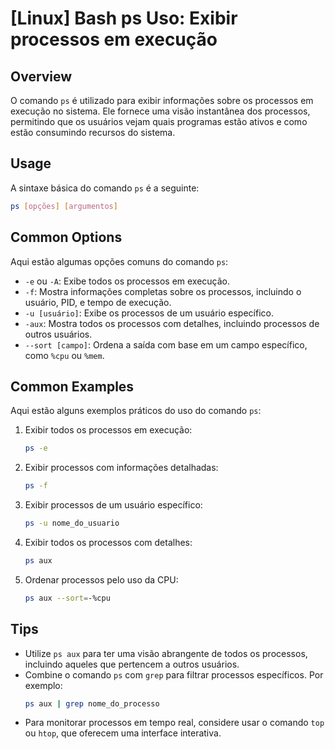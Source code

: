 # [Linux] Bash ps Uso: Exibir processos em execução

## Overview
O comando `ps` é utilizado para exibir informações sobre os processos em execução no sistema. Ele fornece uma visão instantânea dos processos, permitindo que os usuários vejam quais programas estão ativos e como estão consumindo recursos do sistema.

## Usage
A sintaxe básica do comando `ps` é a seguinte:

```bash
ps [opções] [argumentos]
```

## Common Options
Aqui estão algumas opções comuns do comando `ps`:

- `-e` ou `-A`: Exibe todos os processos em execução.
- `-f`: Mostra informações completas sobre os processos, incluindo o usuário, PID, e tempo de execução.
- `-u [usuário]`: Exibe os processos de um usuário específico.
- `-aux`: Mostra todos os processos com detalhes, incluindo processos de outros usuários.
- `--sort [campo]`: Ordena a saída com base em um campo específico, como `%cpu` ou `%mem`.

## Common Examples
Aqui estão alguns exemplos práticos do uso do comando `ps`:

1. Exibir todos os processos em execução:
   ```bash
   ps -e
   ```

2. Exibir processos com informações detalhadas:
   ```bash
   ps -f
   ```

3. Exibir processos de um usuário específico:
   ```bash
   ps -u nome_do_usuario
   ```

4. Exibir todos os processos com detalhes:
   ```bash
   ps aux
   ```

5. Ordenar processos pelo uso da CPU:
   ```bash
   ps aux --sort=-%cpu
   ```

## Tips
- Utilize `ps aux` para ter uma visão abrangente de todos os processos, incluindo aqueles que pertencem a outros usuários.
- Combine o comando `ps` com `grep` para filtrar processos específicos. Por exemplo:
  ```bash
  ps aux | grep nome_do_processo
  ```
- Para monitorar processos em tempo real, considere usar o comando `top` ou `htop`, que oferecem uma interface interativa.